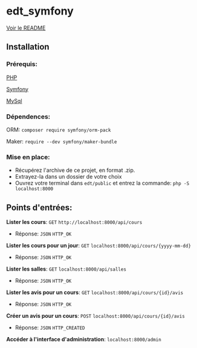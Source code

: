 # edt_symfony

[Voir le README](https://github.com/TanguyKerdevez/edt_symfony)

## Installation

### Prérequis: 

[PHP](https://www.php.net/manual/fr/install.php)

[Symfony](https://symfony.com/doc/current/setup.html)

[MySql](https://dev.mysql.com/downloads/installer)

### Dépendences:

ORM: ```composer require symfony/orm-pack```

Maker: ```require --dev symfony/maker-bundle```

### Mise en place:

- Récupérez l'archive de ce projet, en format .zip.
- Extrayez-la dans un dossier de votre choix
- Ouvrez votre terminal dans ```edt/public``` et entrez la commande: ```php -S localhost:8000```

## Points d'entrées:

**Lister les cours**: ```GET``` ```http://localhost:8000/api/cours```
- Réponse: ```JSON``` ```HTTP_OK```
  
**Lister les cours pour un jour**: ```GET``` ```localhost:8000/api/cours/{yyyy-mm-dd}``` 
- Réponse: ```JSON``` ```HTTP_OK```
  
**Lister les salles**: ```GET``` ```localhost:8000/api/salles``` 
- Réponse: ```JSON``` ```HTTP_OK```
  
**Lister les avis pour un cours**: ```GET``` ```localhost:8000/api/cours/{id}/avis``` 
- Réponse: ```JSON``` ```HTTP_OK```
  
**Créer un avis pour un cours**: ```POST``` ```localhost:8000/api/cours/{id}/avis``` 
- Réponse: ```JSON``` ```HTTP_CREATED```
  
**Accéder à l'interface d'administration**: ```localhost:8000/admin```
